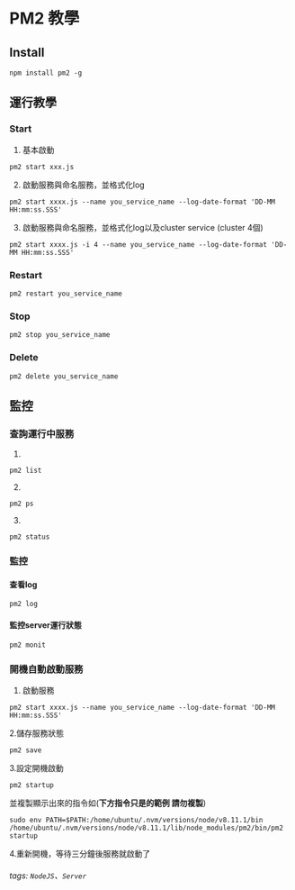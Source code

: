 # PM2 教學

## Install 
```
npm install pm2 -g
```
## 運行教學

### Start
1. 基本啟動
```
pm2 start xxx.js
```
2. 啟動服務與命名服務，並格式化log
```
pm2 start xxxx.js --name you_service_name --log-date-format 'DD-MM HH:mm:ss.SSS'
```
3. 啟動服務與命名服務，並格式化log以及cluster service (cluster 4個)
```
pm2 start xxxx.js -i 4 --name you_service_name --log-date-format 'DD-MM HH:mm:ss.SSS'
```
### Restart
```
pm2 restart you_service_name
```
### Stop
```
pm2 stop you_service_name
```
### Delete
```
pm2 delete you_service_name
```
## 監控

### 查詢運行中服務
1.  
```
pm2 list
```
2. 
```
pm2 ps
```
3. 
```
pm2 status
```
### 監控
#### 查看log
```
pm2 log
```
#### 監控server運行狀態
```
pm2 monit
```

### 開機自動啟動服務
1. 啟動服務
```
pm2 start xxxx.js --name you_service_name --log-date-format 'DD-MM HH:mm:ss.SSS'
```
2.儲存服務狀態
```
pm2 save
```
3.設定開機啟動
```
pm2 startup
```
並複製顯示出來的指令如(**下方指令只是的範例 請勿複製**)
```
sudo env PATH=$PATH:/home/ubuntu/.nvm/versions/node/v8.11.1/bin /home/ubuntu/.nvm/versions/node/v8.11.1/lib/node_modules/pm2/bin/pm2 startup
```
4.重新開機，等待三分鐘後服務就啟動了
 


###### tags: `NodeJS`、`Server`